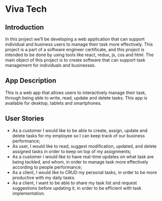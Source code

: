 # Viva Tech

## Introduction
In this project we’ll be developing a web application that can support individual and business users to manage their task more effectively. This project is a part of a software engineer certificate, and this project is intended to be done by using tools like react, redux, js, css and html.
The main object of this project is to create software that can support task management for individuals and businesses.

## App Description
This is a web app that allows users to interactively manage their task, through being able to write, read, update and delete tasks. This app is available for desktop, tablets and smartphones.


## User Stories
- As a customer I would like to be able to create, assign, update and delete tasks for my employee so I can keep track of our business performance;
- As user, I would like to read, suggest modification, updated, and delete assigned tasks in order to keep on top of my assignments;
- As a customer i would like to have real-time updates on what task are being tackled, and whom, in order to manage task more effectively according to people performance;
- As a client, I would like to CRUD my personal tasks, in order to be more productive with my daily tasks.
- As a client, I want to be able to share my task list and request suggestions before updating it, in order to be efficient with task implementation.
